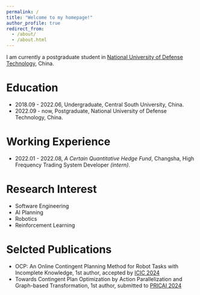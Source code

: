 ```yaml
---
permalink: /
title: "Welcome to my homepage!"
author_profile: true
redirect_from: 
  - /about/
  - /about.html
---
```


I am currently a postgraduate student in [National University of Defense Technology](https://www.nudt.edu.cn/), China. 


Education
======
- 2018.09 - 2022.06, Undergraduate, Central South University, China.
- 2022.09 - now, Postgraduate, National University of Defense Technology, China.

Working Experience
======
- 2022.01 - 2022.08, *A Certain Quantitative Hedge Fund*, Changsha, High Frequency Trading System Developer *(intern)*.

Research Interest
======
- Software Engineering
- AI Planning
- Robotics
- Reinforcement Learning

Selcted Publications
======
- OCP: An Online Contingent Planning Method for Robot Tasks with Incomplete Knowledge, 1st author, accepted by [ICIC 2024](http://www.ic-icc.cn/2024/index.htm)
- Towards Contingent Plan Optimization by Action Parallelization and Graph-based Transformation, 1st author, submitted to [PRICAI 2024](https://pricai.org/2024/)
  
